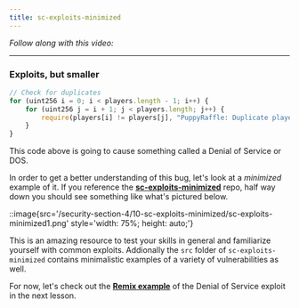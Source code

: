 ```yaml
---
title: sc-exploits-minimized
---
```


_Follow along with this video:_

---

### Exploits, but smaller

```js
// Check for duplicates
for (uint256 i = 0; i < players.length - 1; i++) {
    for (uint256 j = i + 1; j < players.length; j++) {
        require(players[i] != players[j], "PuppyRaffle: Duplicate player");
    }
}
```

This code above is going to cause something called a Denial of Service or DOS.

In order to get a better understanding of this bug, let's look at a _minimized_ example of it. If you reference the [**sc-exploits-minimized**](https://github.com/Cyfrin/sc-exploits-minimized) repo, half way down you should see something like what's pictured below.

::image{src='/security-section-4/10-sc-exploits-minimized/sc-exploits-minimized1.png' style='width: 75%; height: auto;'}

This is an amazing resource to test your skills in general and familiarize yourself with common exploits. Addionally the `src` folder of `sc-exploits-minimized` contains minimalistic examples of a variety of vulnerabilities as well.

For now, let's check out the [**Remix example**](https://remix.ethereum.org/#url=https://github.com/Cyfrin/sc-exploits-minimized/blob/main/src/denial-of-service/DoS.sol&lang=en&optimize=false&runs=200&evmVersion=null&version=soljson-v0.8.20+commit.a1b79de6.js) of the Denial of Service exploit in the next lesson.
